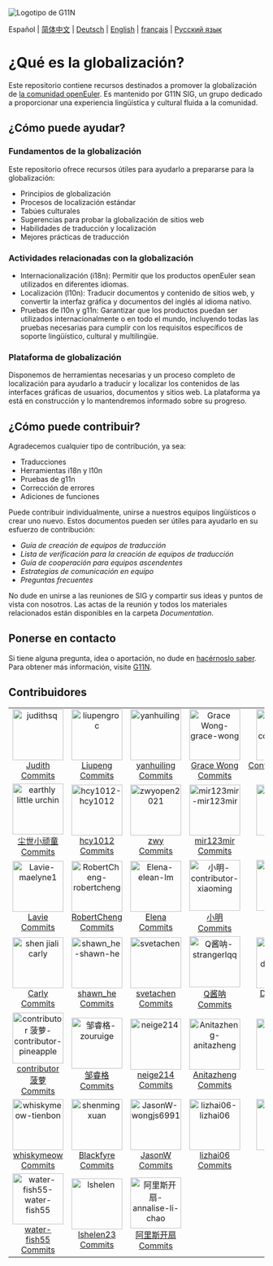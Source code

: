 ![Logotipo de G11N](images/G11N-logo.png)

Español \| [简体中文](./README-cn.md) \| [Deutsch](./README-de.md) \| [English](./README-en.md) \| [français](./README-fr.md) \| [Русский язык](./README-ru.md)

# ¿Qué es la globalización?

Este repositorio contiene recursos destinados a promover la globalización de [la comunidad openEuler](https://openeuler.org/en/). Es mantenido por G11N SIG, un grupo dedicado a proporcionar una experiencia lingüística y cultural fluida a la comunidad.

## ¿Cómo puede ayudar?

### Fundamentos de la globalización

Este repositorio ofrece recursos útiles para ayudarlo a prepararse para la globalización:

* Principios de globalización
* Procesos de localización estándar
* Tabúes culturales
* Sugerencias para probar la globalización de sitios web
* Habilidades de traducción y localización
* Mejores prácticas de traducción

### Actividades relacionadas con la globalización

* Internacionalización (i18n): Permitir que los productos openEuler sean utilizados en diferentes idiomas.
* Localización (l10n): Traducir documentos y contenido de sitios web, y convertir la interfaz gráfica y documentos del inglés al idioma nativo.
* Pruebas de l10n y g11n: Garantizar que los productos puedan ser utilizados internacionalmente o en todo el mundo, incluyendo todas las pruebas necesarias para cumplir con los requisitos específicos de soporte lingüístico, cultural y multilingüe.

### Plataforma de globalización

Disponemos de herramientas necesarias y un proceso completo de localización para ayudarlo a traducir y localizar los contenidos de las interfaces gráficas de usuarios, documentos y sitios web. La plataforma ya está en construcción y lo mantendremos informado sobre su progreso.

## ¿Cómo puede contribuir?

Agradecemos cualquier tipo de contribución, ya sea:

* Traducciones
* Herramientas i18n y l10n
* Pruebas de g11n
* Corrección de errores
* Adiciones de funciones

Puede contribuir individualmente, unirse a nuestros equipos lingüísticos o crear uno nuevo. Estos documentos pueden ser útiles para ayudarlo en su esfuerzo de contribución:

* *Guía de creación de equipos de traducción*
* *Lista de verificación para la creación de equipos de traducción*
* *Guía de cooperación para equipos ascendentes*
* *Estrategias de comunicación en equipo*
* *Preguntas frecuentes*

No dude en unirse a las reuniones de SIG y compartir sus ideas y puntos de vista con nosotros. Las actas de la reunión y todos los materiales relacionados están disponibles en la carpeta *Documentation*.

## Ponerse en contacto

Si tiene alguna pregunta, idea o aportación, no dude en [hacérnoslo saber](g11n@openeuler.org). Para obtener más información, visite [G11N](https://gitee.com/openeuler/G11N).

## Contribuidores

<table>
    <tr>
        <td align="center" width="140" height="140"><div class="item user-list-item" data-username="judithsq"><a href="https://gitee.com/judithsq"><img  src="https://foruda.gitee.com/avatar/1677157698738317861/8985133_judithsq_1649904618.png" alt="judithsq" width="100" height="100"></a><div class="content"><div class="header"><a href="https://gitee.com/judithsq">Judith</a></div><span class="commit-btn"><a href="https://gitee.com/openeuler/globalization/commits/master?user=judithsq">Commits</a></span></div></div></td>
        <td align="center" width="140" height="140"><div class="item user-list-item" data-username="liupengroc"><a href="https://gitee.com/liupengroc"><img  src="https://foruda.gitee.com/avatar/1677174926189163020/9436005_liupengroc_1630046815.png" alt="liupengroc" width="100" height="100"></a><div class="content"><div class="header"><a href="https://gitee.com/liupengroc">Liupeng</a></div><span class="commit-btn"><a href="https://gitee.com/openeuler/globalization/commits/master?user=liupengroc">Commits</a></span></div></div></td>
        <td align="center" width="140" height="140"><div class="item user-list-item" data-username="yanhuiling"><a href="https://gitee.com/yanhuiling"><img  src="https://foruda.gitee.com/avatar/1677177691563374928/9507967_yanhuiling_1649834121.png" alt="yanhuiling" width="100" height="100"></a><div class="content"><div class="header"><a href="https://gitee.com/yanhuiling">yanhuiling</a></div><span class="commit-btn"><a href="https://gitee.com/openeuler/globalization/commits/master?user=yanhuiling">Commits</a></span></div></div></td>
        <td align="center" width="140" height="140"><div class="item user-list-item" data-username="grace-wong"><a href="https://gitee.com/grace-wong"><img  src="https://gitee.com/assets/no_portrait.png" alt="Grace Wong-grace-wong" width="100" height="100"></a><div class="content"><div class="header"><a href="https://gitee.com/grace-wong">Grace Wong</a></div><span class="commit-btn"><a href="https://gitee.com/openeuler/globalization/commits/master?user=grace-wong">Commits</a></span></div></div></td>
        <td align="center" width="140" height="140"><div class="item user-list-item" data-username="contributor-chen"><a href="https://gitee.com/contributor-chen"><img  src="https://gitee.com/assets/no_portrait.png" alt="Contributor_Chen-contributor-chen" width="100" height="100"></a><div class="content"><div class="header"><a href="https://gitee.com/contributor-chen">Contributor_Chen</a></div><span class="commit-btn"><a href="https://gitee.com/openeuler/globalization/commits/master?user=contributor-chen">Commits</a></span></div></div></td>
    </tr>
    <tr>
        <td align="center" width="140" height="140"><div class="item user-list-item" data-username="earthly-little-urchin"><a href="https://gitee.com/earthly-little-urchin"><img  src="https://foruda.gitee.com/avatar/1677186407868264464/9752000_earthly-little-urchin_1635834191.png" alt="earthly little urchin" width="100" height="100"></a><div class="content"><div class="header"><a href="https://gitee.com/earthly-little-urchin">尘世小顽童</a></div><span class="commit-btn"><a href="https://gitee.com/openeuler/globalization/commits/master?user=earthly-little-urchin">Commits</a></span></div></div></td>
        <td align="center" width="140" height="140"><div class="item user-list-item" data-username="hcy1012"><a href="https://gitee.com/hcy1012"><img  src="https://gitee.com/assets/no_portrait.png" alt="hcy1012-hcy1012" width="100" height="100"></a><div class="content"><div class="header"><a href="https://gitee.com/hcy1012">hcy1012</a></div><span class="commit-btn"><a href="https://gitee.com/openeuler/globalization/commits/master?user=hcy1012">Commits</a></span></div></div></td>
        <td align="center" width="140" height="140"><div class="item user-list-item" data-username="zwyopen2021"><a href="https://gitee.com/zwyopen2021"><img  src="https://foruda.gitee.com/avatar/1677180148597823804/9564266_zwyopen2021_1649812193.png" alt="zwyopen2021" width="100" height="100"></a><div class="content"><div class="header"><a href="https://gitee.com/zwyopen2021">zwy</a></div><span class="commit-btn"><a href="https://gitee.com/openeuler/globalization/commits/master?user=zwyopen2021">Commits</a></span></div></div></td>
        <td align="center" width="140" height="140"><div class="item user-list-item" data-username="mir123mir"><a href="https://gitee.com/mir123mir"><img  src="https://gitee.com/assets/no_portrait.png" alt="mir123mir-mir123mir" width="100" height="100"></a><div class="content"><div class="header"><a href="https://gitee.com/mir123mir">mir123mir</a></div><span class="commit-btn"><a href="https://gitee.com/openeuler/globalization/commits/master?user=mir123mir">Commits</a></span></div></div></td>
        <td align="center" width="140" height="140"><div class="item user-list-item" data-username="gomico"><a href="https://gitee.com/gomico"><img  src="https://foruda.gitee.com/avatar/1699583719616606498/9916558_gomico_1699583719.png" alt="gomico" width="100" height="100"></a><div class="content"><div class="header"><a href="https://gitee.com/gomico">gomico</a></div><span class="commit-btn"><a href="https://gitee.com/openeuler/globalization/commits/master?user=gomico">Commits</a></span></div></div></td>
    </tr>
    <tr>
        <td align="center" width="140" height="140"><div class="item user-list-item" data-username="maelyne1"><a href="https://gitee.com/maelyne1"><img  src="https://gitee.com/assets/no_portrait.png" alt="Lavie-maelyne1" width="100" height="100"></a><div class="content"><div class="header"><a href="https://gitee.com/maelyne1">Lavie</a></div><span class="commit-btn"><a href="https://gitee.com/openeuler/globalization/commits/master?user=maelyne1">Commits</a></span></div></div></td>
        <td align="center" width="140" height="140"><div class="item user-list-item" data-username="robertcheng"><a href="https://gitee.com/robertcheng"><img  src="https://gitee.com/assets/no_portrait.png" alt="RobertCheng-robertcheng" width="100" height="100"></a><div class="content"><div class="header"><a href="https://gitee.com/robertcheng">RobertCheng</a></div><span class="commit-btn"><a href="https://gitee.com/openeuler/globalization/commits/master?user=robertcheng">Commits</a></span></div></div></td>
        <td align="center" width="140" height="140"><div class="item user-list-item" data-username="elean-lm"><a href="https://gitee.com/elean-lm"><img  src="https://gitee.com/assets/no_portrait.png" alt="Elena-elean-lm" width="100" height="100"></a><div class="content"><div class="header"><a href="https://gitee.com/elean-lm">Elena</a></div><span class="commit-btn"><a href="https://gitee.com/openeuler/globalization/commits/master?user=elean-lm">Commits</a></span></div></div></td>
        <td align="center" width="140" height="140"><div class="item user-list-item" data-username="contributor-xiaoming"><a href="https://gitee.com/contributor-xiaoming"><img  src="https://gitee.com/assets/no_portrait.png" alt="小明-contributor-xiaoming" width="100" height="100"></a><div class="content"><div class="header"><a href="https://gitee.com/contributor-xiaoming">小明</a></div><span class="commit-btn"><a href="https://gitee.com/openeuler/globalization/commits/master?user=contributor-xiaoming">Commits</a></span></div></div></td>
        <td align="center" width="140" height="140"><div class="item user-list-item" data-username="mo-wan"><a href="https://gitee.com/mo-wan"><img  src="https://gitee.com/assets/no_portrait.png" alt="莫皖-mo-wan" width="100" height="100"></a><div class="content"><div class="header"><a href="https://gitee.com/mo-wan">莫皖</a></div><span class="commit-btn"><a href="https://gitee.com/openeuler/globalization/commits/master?user=mo-wan">Commits</a></span></div></div></td>
    </tr>
    <tr>
        <td align="center" width="140" height="140"><div class="item user-list-item" data-username="shen-jiali-carly"><a href="https://gitee.com/shen-jiali-carly"><img  src="https://foruda.gitee.com/avatar/1677189846163730260/9854027_shen-jiali-carly_1634027561.png" alt="shen jiali carly" width="100" height="100"></a><div class="content"><div class="header"><a href="https://gitee.com/shen-jiali-carly">Carly</a></div><span class="commit-btn"><a href="https://gitee.com/openeuler/globalization/commits/master?user=shen-jiali-carly">Commits</a></span></div></div></td>
        <td align="center" width="140" height="140"><div class="item user-list-item" data-username="shawn-he"><a href="https://gitee.com/shawn-he"><img  src="https://gitee.com/assets/no_portrait.png" alt="shawn_he-shawn-he" width="100" height="100"></a><div class="content"><div class="header"><a href="https://gitee.com/shawn-he">shawn_he</a></div><span class="commit-btn"><a href="https://gitee.com/openeuler/globalization/commits/master?user=shawn-he">Commits</a></span></div></div></td>
        <td align="center" width="140" height="140"><div class="item user-list-item" data-username="svetachen"><a href="https://gitee.com/svetachen"><img  src="https://foruda.gitee.com/avatar/1677192621294231871/9925468_svetachen_1635845571.png" alt="svetachen" width="100" height="100"></a><div class="content"><div class="header"><a href="https://gitee.com/svetachen">svetachen</a></div><span class="commit-btn"><a href="https://gitee.com/openeuler/globalization/commits/master?user=svetachen">Commits</a></span></div></div></td>
        <td align="center" width="140" height="140"><div class="item user-list-item" data-username="strangerlqq"><a href="https://gitee.com/strangerlqq"><img  src="https://gitee.com/assets/no_portrait.png" alt="Q酱呐-strangerlqq" width="100" height="100"></a><div class="content"><div class="header"><a href="https://gitee.com/strangerlqq">Q酱呐</a></div><span class="commit-btn"><a href="https://gitee.com/openeuler/globalization/commits/master?user=strangerlqq">Commits</a></span></div></div></td>
        <td align="center" width="140" height="140"><div class="item user-list-item" data-username="douber123"><a href="https://gitee.com/douber123"><img  src="https://gitee.com/assets/no_portrait.png" alt="Douber123-douber123" width="100" height="100"></a><div class="content"><div class="header"><a href="https://gitee.com/douber123">Douber123</a></div><span class="commit-btn"><a href="https://gitee.com/openeuler/globalization/commits/master?user=douber123">Commits</a></span></div></div></td>
    </tr>
    <tr>
        <td align="center" width="140" height="140"><div class="item user-list-item" data-username="contributor-pineapple"><a href="https://gitee.com/contributor-pineapple"><img  src="https://gitee.com/assets/no_portrait.png" alt="contributor 菠萝-contributor-pineapple" width="100" height="100"></a><div class="content"><div class="header"><a href="https://gitee.com/contributor-pineapple">contributor 菠萝</a></div><span class="commit-btn"><a href="https://gitee.com/openeuler/globalization/commits/master?user=contributor-pineapple">Commits</a></span></div></div></td>
        <td align="center" width="140" height="140"><div class="item user-list-item" data-username="zouruige"><a href="https://gitee.com/zouruige"><img  src="https://gitee.com/assets/no_portrait.png" alt="邹睿格-zouruige" width="100" height="100"></a><div class="content"><div class="header"><a href="https://gitee.com/zouruige">邹睿格</a></div><span class="commit-btn"><a href="https://gitee.com/openeuler/globalization/commits/master?user=zouruige">Commits</a></span></div></div></td>
        <td align="center" width="140" height="140"><div class="item user-list-item" data-username="neige214"><a href="https://gitee.com/neige214"><img  src="https://foruda.gitee.com/avatar/1677139229295838768/8496565_neige214_1608892145.png" alt="neige214" width="100" height="100"></a><div class="content"><div class="header"><a href="https://gitee.com/neige214">neige214</a></div><span class="commit-btn"><a href="https://gitee.com/openeuler/globalization/commits/master?user=neige214">Commits</a></span></div></div></td>
        <td align="center" width="140" height="140"><div class="item user-list-item" data-username="anitazheng"><a href="https://gitee.com/anitazheng"><img  src="https://gitee.com/assets/no_portrait.png" alt="Anitazheng-anitazheng" width="100" height="100"></a><div class="content"><div class="header"><a href="https://gitee.com/anitazheng">Anitazheng</a></div><span class="commit-btn"><a href="https://gitee.com/openeuler/globalization/commits/master?user=anitazheng">Commits</a></span></div></div></td>
        <td align="center" width="140" height="140"><div class="item user-list-item" data-username="yinwhe"><a href="https://gitee.com/yinwhe"><img  src="https://foruda.gitee.com/avatar/1677066445763198638/5738021_yinwhe_1638846990.png" alt="yinwhe" width="100" height="100"></a><div class="content"><div class="header"><a href="https://gitee.com/yinwhe">Yinwhe</a></div><span class="commit-btn"><a href="https://gitee.com/openeuler/globalization/commits/master?user=yinwhe">Commits</a></span></div></div></td>
    </tr>
    <tr>
        <td align="center" width="140" height="140"><div class="item user-list-item" data-username="tienbon"><a href="https://gitee.com/tienbon"><img  src="https://gitee.com/assets/no_portrait.png" alt="whiskymeow-tienbon" width="100" height="100"></a><div class="content"><div class="header"><a href="https://gitee.com/tienbon">whiskymeow</a></div><span class="commit-btn"><a href="https://gitee.com/openeuler/globalization/commits/master?user=tienbon">Commits</a></span></div></div></td>
        <td align="center" width="140" height="140"><div class="item user-list-item" data-username="shenmingxuan"><a href="https://gitee.com/shenmingxuan"><img  src="https://foruda.gitee.com/avatar/1677200572832288277/10164822_shenmingxuan_1639461556.png" alt="shenmingxuan" width="100" height="100"></a><div class="content"><div class="header"><a href="https://gitee.com/shenmingxuan">Blackfyre</a></div><span class="commit-btn"><a href="https://gitee.com/openeuler/globalization/commits/master?user=shenmingxuan">Commits</a></span></div></div></td>
        <td align="center" width="140" height="140"><div class="item user-list-item" data-username="wongjs6991"><a href="https://gitee.com/wongjs6991"><img  src="https://gitee.com/assets/no_portrait.png" alt="JasonW-wongjs6991" width="100" height="100"></a><div class="content"><div class="header"><a href="https://gitee.com/wongjs6991">JasonW</a></div><span class="commit-btn"><a href="https://gitee.com/openeuler/globalization/commits/master?user=wongjs6991">Commits</a></span></div></div></td>
        <td align="center" width="140" height="140"><div class="item user-list-item" data-username="lizhai06"><a href="https://gitee.com/lizhai06"><img  src="https://gitee.com/assets/no_portrait.png" alt="lizhai06-lizhai06" width="100" height="100"></a><div class="content"><div class="header"><a href="https://gitee.com/lizhai06">lizhai06</a></div><span class="commit-btn"><a href="https://gitee.com/openeuler/globalization/commits/master?user=lizhai06">Commits</a></span></div></div></td>
        <td align="center" width="140" height="140"><div class="item user-list-item" data-username="yalin7"><a href="https://gitee.com/yalin7"><img  src="https://gitee.com/assets/no_portrait.png" alt="yalin7-yalin7" width="100" height="100"></a><div class="content"><div class="header"><a href="https://gitee.com/yalin7">yalin7</a></div><span class="commit-btn"><a href="https://gitee.com/openeuler/globalization/commits/master?user=yalin7">Commits</a></span></div></div></td>
    </tr>
    <tr>
        <td align="center" width="140" height="140"><div class="item user-list-item" data-username="water-fish55"><a href="https://gitee.com/water-fish55"><img  src="https://gitee.com/assets/no_portrait.png" alt="water-fish55-water-fish55" width="100" height="100"></a><div class="content"><div class="header"><a href="https://gitee.com/water-fish55">water-fish55</a></div><span class="commit-btn"><a href="https://gitee.com/openeuler/globalization/commits/master?user=water-fish55">Commits</a></span></div></div></td>
        <td align="center" width="140" height="140"><div class="item user-list-item" data-username="lshelen"><a href="https://gitee.com/lshelen"><img  src="https://foruda.gitee.com/avatar/1677180146966695390/9564204_lshelen_1649813573.png" alt="lshelen" width="100" height="100"></a><div class="content"><div class="header"><a href="https://gitee.com/lshelen">lshelen23</a></div><span class="commit-btn"><a href="https://gitee.com/openeuler/globalization/commits/master?user=lshelen">Commits</a></span></div></div></td>
        <td align="center" width="140" height="140"><div class="item user-list-item" data-username="annalise-li-chao"><a href="https://gitee.com/annalise-li-chao"><img  src="https://gitee.com/assets/no_portrait.png" alt="阿里斯开扇-annalise-li-chao" width="100" height="100"></a><div class="content"><div class="header"><a href="https://gitee.com/annalise-li-chao">阿里斯开扇</a></div><span class="commit-btn"><a href="https://gitee.com/openeuler/globalization/commits/master?user=annalise-li-chao">Commits</a></span></div></div></td>
        <td align="center" width="140" height="140"></td>
        <td align="center" width="140" height="140"></td>
    </tr>
</table>